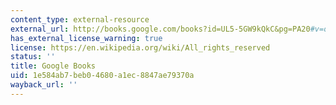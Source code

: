 ```yaml
---
content_type: external-resource
external_url: http://books.google.com/books?id=UL5-5GW9kQkC&pg=PA20#v=onepage
has_external_license_warning: true
license: https://en.wikipedia.org/wiki/All_rights_reserved
status: ''
title: Google Books
uid: 1e584ab7-beb0-4680-a1ec-8847ae79370a
wayback_url: ''
---
```

